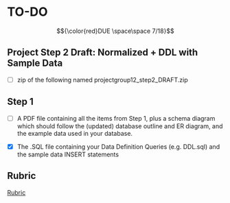 # TO-DO 
$${\color{red}DUE \space\space 7/18}$$
## Project Step 2 Draft: Normalized + DDL with Sample Data

- [ ] zip of the following named projectgroup12_step2_DRAFT.zip  

## Step 1
[:white_check_mark]:#

- [ ] A PDF file containing all the items from Step 1, plus a schema diagram which should follow the (updated) database outline and ER diagram, and the example data used in your database.

- [x] The .SQL file containing your Data Definition Queries (e.g. DDL.sql) and the sample data INSERT statements


## Rubric

[Rubric](https://canvas.oregonstate.edu/courses/1967354/assignments/9690210?module_item_id=24460832)
